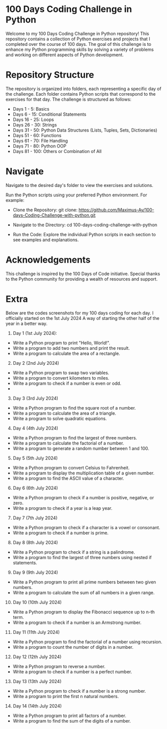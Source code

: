 # 100 Days Coding Challenge in Python
Welcome to my 100 Days Coding Challenge in Python repository! This repository contains a collection of Python exercises and projects that I completed over the course of 100 days. The goal of this challenge is to enhance my Python programming skills by solving a variety of problems and working on different aspects of Python development.

# Repository Structure
The repository is organized into folders, each representing a specific day of the challenge. Each folder contains Python scripts that correspond to the exercises for that day. The challenge is structured as follows:

- Days 1 - 5: Basics
- Days 6 - 15: Conditional Statements
- Days 16 - 25: Loops
- Days 26 - 30: Strings
- Days 31 - 50: Python Data Structures (Lists, Tuples, Sets, Dictionaries)
- Days 51 - 60: Functions
- Days 61 - 70: File Handling
- Days 71 - 80: Python OOP
- Days 81 - 100: Others or Combination of All
# Navigate

Navigate to the desired day's folder to view the exercises and solutions.

Run the Python scripts using your preferred Python environment. For example:


- Clone the Repository: git clone: https://github.com/Maximus-Ay/100-days-Coding-Challenge-with-python.git

- Navigate to the Directory: cd 100-days-coding-challenge-with-python

- Run the Code: Explore the individual Python scripts in each section to see examples and explanations.

# Acknowledgements
This challenge is inspired by the 100 Days of Code initiative. Special thanks to the Python community for providing a wealth of resources and support.

# Extra

Below are the codes screenshots for my 100 days coding for each day. I officially started on the 1st July 2024
A way of starting the other half of the year in a better way.

1. Day 1 (1st July 2024):
- Write a Python program to print "Hello, World!".
- Write a program to add two numbers and print the result.
- Write a program to calculate the area of a rectangle.

2. Day 2 (2nd July 2024)
- Write a Python program to swap two variables.
- Write a program to convert kilometers to miles.
- Write a program to check if a number is even or odd.
- 
3. Day 3 (3rd July 2024)
- Write a Python program to find the square root of a number.
- Write a program to calculate the area of a triangle.
- Write a program to solve quadratic equations.

4. Day 4 (4th July 2024)
- Write a Python program to find the largest of three numbers.
- Write a program to calculate the factorial of a number.
- Write a program to generate a random number between 1 and 100.

5. Day 5 (5th July 2024)
- Write a Python program to convert Celsius to Fahrenheit.
- Write a program to display the multiplication table of a given number.
- Write a program to find the ASCII value of a character.

6. Day 6 (6th July 2024)
- Write a Python program to check if a number is positive, negative, or zero.
- Write a program to check if a year is a leap year.

7. Day 7 (7th July 2024)
- Write a Python program to check if a character is a vowel or consonant.
- Write a program to check if a number is prime.

8. Day 8 (8th July 2024)
- Write a Python program to check if a string is a palindrome.
- Write a program to find the largest of three numbers using nested if statements.

9. Day 9 (9th July 2024)
- Write a Python program to print all prime numbers between two given numbers.
- Write a program to calculate the sum of all numbers in a given range.

10. Day 10 (10th July 2024)
- Write a Python program to display the Fibonacci sequence up to n-th term.
- Write a program to check if a number is an Armstrong number.

11. Day 11 (11th July 2024)
- Write a Python program to find the factorial of a number using recursion.
- Write a program to count the number of digits in a number.

12. Day 12 (12th July 2024)
- Write a Python program to reverse a number.
- Write a program to check if a number is a perfect number.

13. Day 13 (13th July 2024)
- Write a Python program to check if a number is a strong number.
- Write a program to print the first n natural numbers.

14. Day 14 (14th July 2024)
- Write a Python program to print all factors of a number.
- Write a program to find the sum of the digits of a number.





